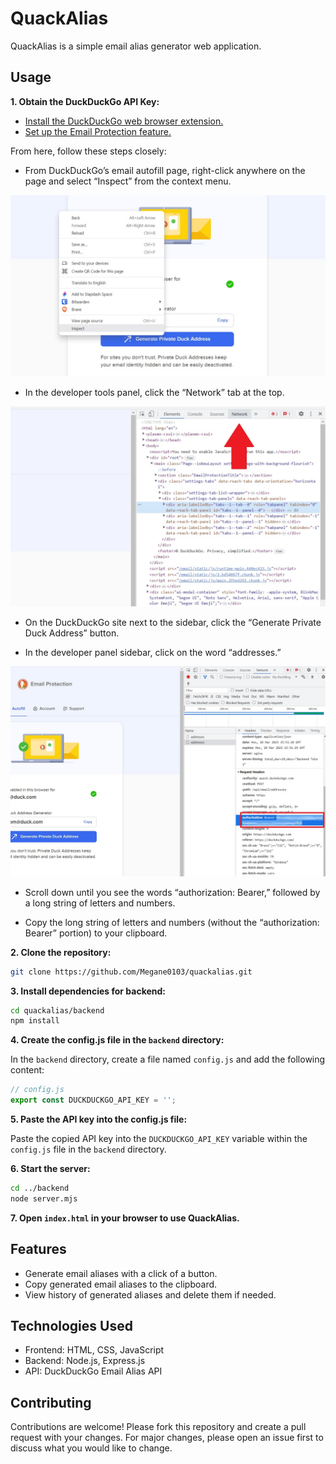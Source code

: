 # QuackAlias

QuackAlias is a simple email alias generator web application.
## Usage

**1. Obtain the DuckDuckGo API Key:**

   - [Install the DuckDuckGo web browser extension.](https://duckduckgo.com/email/)
   - [Set up the Email Protection feature.](https://duckduckgo.com/email/)

From here, follow these steps closely:

-  From DuckDuckGo’s email autofill page, right-click anywhere on the page and select “Inspect” from the context menu.

![](images/image1.jpg)

- In the developer tools panel, click the “Network” tab at the top.

![](images/image2.jpg)

- On the DuckDuckGo site next to the sidebar, click the “Generate Private Duck Address” button.

- In the developer panel sidebar, click on the word “addresses.”

![](images/image3.jpg)

- Scroll down until you see the words “authorization: Bearer,” followed by a long string of letters and numbers.

- Copy the long string of letters and numbers (without the “authorization: Bearer” portion) to your clipboard.

**2. Clone the repository:**

```bash
git clone https://github.com/Megane0103/quackalias.git
```

**3. Install dependencies for backend:**

```bash
cd quackalias/backend
npm install
```

**4. Create the config.js file in the `backend` directory:**

In the `backend` directory, create a file named `config.js` and add the following content:

```javascript
// config.js
export const DUCKDUCKGO_API_KEY = '';
```

**5. Paste the API key into the config.js file:**

Paste the copied API key into the `DUCKDUCKGO_API_KEY` variable within the `config.js` file in the `backend` directory.

**6. Start the server:**

```bash
cd ../backend
node server.mjs
```

**7. Open `index.html` in your browser to use QuackAlias.**

## Features

- Generate email aliases with a click of a button.
- Copy generated email aliases to the clipboard.
- View history of generated aliases and delete them if needed.

## Technologies Used

- Frontend: HTML, CSS, JavaScript
- Backend: Node.js, Express.js
- API: DuckDuckGo Email Alias API

## Contributing

Contributions are welcome! Please fork this repository and create a pull request with your changes. For major changes, please open an issue first to discuss what you would like to change.


